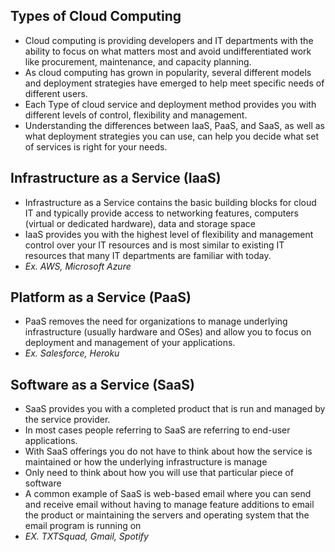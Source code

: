 ## Types of Cloud Computing
- Cloud computing is providing developers and IT departments with the ability to focus on what matters most and avoid undifferentiated work like procurement, maintenance, and capacity planning.
- As cloud computing has grown in popularity, several different models and deployment strategies have emerged to help meet specific needs of different users.
- Each Type of cloud service and deployment method provides you with different levels of control, flexibility and management.
- Understanding the differences between IaaS, PaaS, and SaaS, as well as what deployment strategies you can use, can help you decide what set of services is right for your needs.

## Infrastructure as a Service (**IaaS**)
- Infrastructure as a Service contains the basic building blocks for cloud IT and typically provide access to networking features, computers (virtual or dedicated hardware), data and storage space
- IaaS provides you with the highest level of flexibility and management control over your IT resources and is most similar to existing IT resources that many IT departments are familiar with today.
- *Ex. AWS, Microsoft Azure*
## Platform as a Service (**PaaS**)
- PaaS removes the need for organizations to manage underlying infrastructure (usually hardware and OSes) and allow you to focus on deployment and management of your applications.
- *Ex. Salesforce, Heroku*

## Software as a Service (**SaaS**)
- SaaS provides you with a completed product that is run and managed by the service provider.
- In most cases people referring to SaaS are referring to end-user applications.
- With SaaS offerings you do not have to think about how the service is maintained or how the underlying infrastructure is manage
- Only need to think about how you will use that particular piece of software
- A common example of SaaS is web-based email where you can send and receive email without having to manage feature additions to email the product or maintaining the servers and operating system that the email program is running on
- *EX. TXTSquad, Gmail, Spotify*